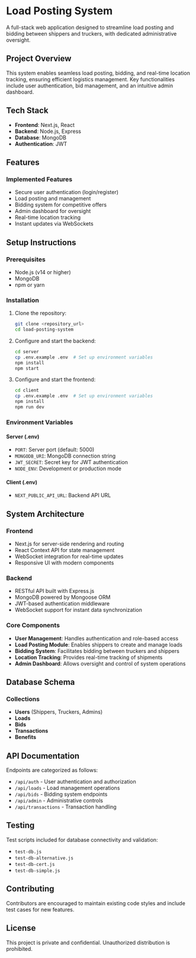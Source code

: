 # Load Posting System

A full-stack web application designed to streamline load posting and bidding between shippers and truckers, with dedicated administrative oversight.

## Project Overview

This system enables seamless load posting, bidding, and real-time location tracking, ensuring efficient logistics management. Key functionalities include user authentication, bid management, and an intuitive admin dashboard.

## Tech Stack

- **Frontend**: Next.js, React
- **Backend**: Node.js, Express
- **Database**: MongoDB
- **Authentication**: JWT

## Features

### Implemented Features

- Secure user authentication (login/register)
- Load posting and management
- Bidding system for competitive offers
- Admin dashboard for oversight
- Real-time location tracking
- Instant updates via WebSockets

## Setup Instructions

### Prerequisites

- Node.js (v14 or higher)
- MongoDB
- npm or yarn

### Installation

1. Clone the repository:

   ```bash
   git clone <repository_url>
   cd load-posting-system
   ```

2. Configure and start the backend:

   ```bash
   cd server
   cp .env.example .env  # Set up environment variables
   npm install
   npm start
   ```

3. Configure and start the frontend:
   ```bash
   cd client
   cp .env.example .env  # Set up environment variables
   npm install
   npm run dev
   ```

### Environment Variables

#### Server (.env)

- `PORT`: Server port (default: 5000)
- `MONGODB_URI`: MongoDB connection string
- `JWT_SECRET`: Secret key for JWT authentication
- `NODE_ENV`: Development or production mode

#### Client (.env)

- `NEXT_PUBLIC_API_URL`: Backend API URL

## System Architecture

### Frontend

- Next.js for server-side rendering and routing
- React Context API for state management
- WebSocket integration for real-time updates
- Responsive UI with modern components

### Backend

- RESTful API built with Express.js
- MongoDB powered by Mongoose ORM
- JWT-based authentication middleware
- WebSocket support for instant data synchronization

### Core Components

- **User Management**: Handles authentication and role-based access
- **Load Posting Module**: Enables shippers to create and manage loads
- **Bidding System**: Facilitates bidding between truckers and shippers
- **Location Tracking**: Provides real-time tracking of shipments
- **Admin Dashboard**: Allows oversight and control of system operations

## Database Schema

### Collections

- **Users** (Shippers, Truckers, Admins)
- **Loads**
- **Bids**
- **Transactions**
- **Benefits**

## API Documentation

Endpoints are categorized as follows:

- `/api/auth` - User authentication and authorization
- `/api/loads` - Load management operations
- `/api/bids` - Bidding system endpoints
- `/api/admin` - Administrative controls
- `/api/transactions` - Transaction handling

## Testing

Test scripts included for database connectivity and validation:

- `test-db.js`
- `test-db-alternative.js`
- `test-db-cert.js`
- `test-db-simple.js`

## Contributing

Contributors are encouraged to maintain existing code styles and include test cases for new features.

## License

This project is private and confidential. Unauthorized distribution is prohibited.
